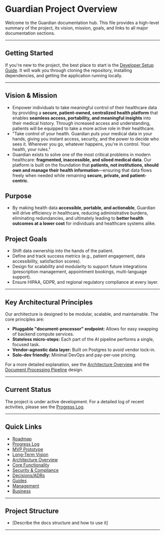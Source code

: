 # Guardian Project Overview

Welcome to the Guardian documentation hub. This file provides a high-level summary of the project, its vision, mission, goals, and links to all major documentation sections.

---

## Getting Started

If you're new to the project, the best place to start is the [Developer Setup Guide](./guides/SETUP.md). It will walk you through cloning the repository, installing dependencies, and getting the application running locally.

---

## Vision & Mission
- Empower individuals to take meaningful control of their healthcare data by providing a **secure, patient-owned, centralized health platform** that enables **seamless access, portability, and meaningful insights** into their medical history. Through increased access and understanding, patients will be equipped to take a more active role in their healthcare.
- "Take control of your health. Guardian puts your medical data in your hands, giving you instant access, security, and the power to decide who sees it. Wherever you go, whatever happens, you're in control. Your health, your rules."
- Guardian exists to solve one of the most critical problems in modern healthcare: **fragmented, inaccessible, and siloed medical data**. Our platform is built on the foundation that **patients, not institutions, should own and manage their health information**—ensuring that data flows freely when needed while remaining **secure, private, and patient-centric**.

## Purpose
- By making health data **accessible, portable, and actionable**, Guardian will drive efficiency in healthcare, reducing administrative burdens, eliminating redundancies, and ultimately leading to **better health outcomes at a lower cost** for individuals and healthcare systems alike.

## Project Goals
- Shift data ownership into the hands of the patient.
- Define and track success metrics (e.g., patient engagement, data accessibility, satisfaction scores).
- Design for scalability and modularity to support future integrations (prescription management, appointment bookings, multi-language support).
- Ensure HIPAA, GDPR, and regional regulatory compliance at every layer.

---

## Key Architectural Principles

Our architecture is designed to be modular, scalable, and maintainable. The core principles are:

- **Pluggable "document-processor" endpoint:** Allows for easy swapping of backend compute services.
- **Stateless micro-steps:** Each part of the AI pipeline performs a single, focused task.
- **Vendor-agnostic data layer:** Built on Postgres to avoid vendor lock-in.
- **Solo-dev friendly:** Minimal DevOps and pay-per-use pricing.

For a more detailed explanation, see the [Architecture Overview](./architecture/OVERVIEW.md) and the [Document Processing Pipeline](./architecture/pipeline.md) design.

---

## Current Status

The project is under active development. For a detailed log of recent activities, please see the [Progress Log](./PROGRESS_LOG.md).

---

## Quick Links
- [Roadmap](./ROADMAP.md)
- [Progress Log](./PROGRESS_LOG.md)
- [MVP Prototype](./architecture/prototype.md)
- [Long-Term Vision](./architecture/vision.md)
- [Architecture Overview](./architecture/OVERVIEW.md)
- [Core Functionality](./architecture/CORE_FUNCTIONALITY.md)
- [Security & Compliance](./architecture/SECURITY_COMPLIANCE.md)
- [Decisions/ADRs](./decisions/)
- [Guides](./guides/)
- [Management](./management/)
- [Business](./business/)

---

## Project Structure
- [Describe the docs structure and how to use it]

--- 